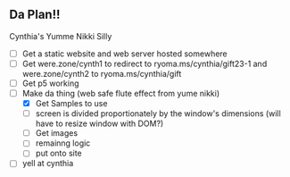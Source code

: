 ## Da Plan!!

Cynthia's Yumme Nikki Silly

- [ ] Get a static website and web server hosted somewhere
- [ ] Get were.zone/cynth1 to redirect to ryoma.ms/cynthia/gift23-1 and were.zone/cynth2 to ryoma.ms/cynthia/gift
- [ ] Get p5 working
- [ ] Make da thing (web safe flute effect from yume nikki)
    - [x] Get Samples to use 
    - [ ] screen is divided proportionately by the window's dimensions (will have to resize window with DOM?)
    - [ ] Get images
    - [ ] remainng logic
    - [ ] put onto site
- [ ] yell at cynthia